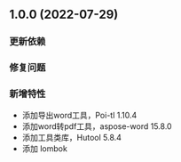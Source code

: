 ## 1.0.0 (2022-07-29)

### 更新依赖

### 修复问题

### 新增特性

- 添加导出word工具，Poi-tl 1.10.4
- 添加word转pdf工具，aspose-word 15.8.0
- 添加工具类库，Hutool 5.8.4
- 添加 lombok





